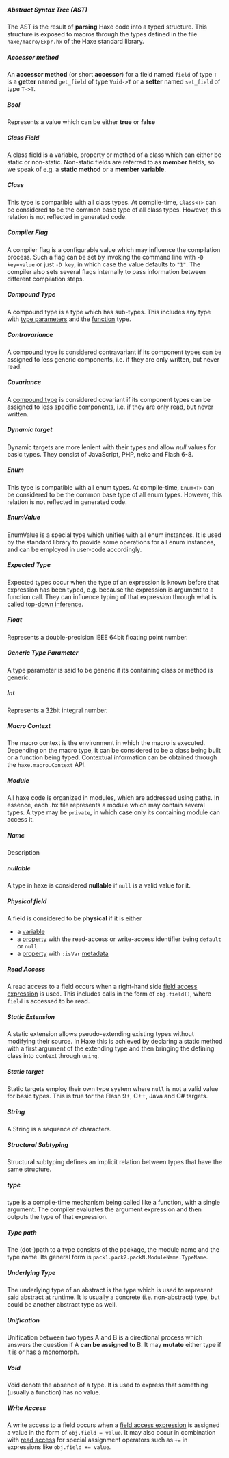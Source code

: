 ##### Abstract Syntax Tree (AST)
The AST is the result of **parsing** Haxe code into a typed structure. This structure is exposed to macros through the types defined in the file `haxe/macro/Expr.hx` of the Haxe standard library.

##### Accessor method
An **accessor method** (or short **accessor**) for a field named `field` of type `T` is a **getter** named `get_field` of type `Void->T` or a **setter** named `set_field` of type `T->T`.

##### Bool
Represents a value which can be either **true** or **false**

##### Class Field
A class field is a variable, property or method of a class which can either be static or non-static. Non-static fields are referred to as **member** fields, so we speak of e.g. a **static method** or a **member variable**.

##### Class<T>
This type is compatible with all class types. At compile-time, `Class<T>` can be considered to be the common base type of all class types. However, this relation is not reflected in generated code.

##### Compiler Flag
A compiler flag is a configurable value which may influence the compilation process. Such a flag can be set by invoking the command line with `-D key=value` or just `-D key`, in which case the value defaults to `"1"`. The compiler also sets several flags internally to pass information between different compilation steps.

##### Compound Type
A compound type is a type which has sub-types. This includes any type with [type parameters](3.2-Type_Parameters.md) and the [function](2.6-Function.md) type.

##### Contravariance
A [compound type](dictionary.md#compound-type) is considered contravariant if its component types can be assigned to less generic components, i.e. if they are only written, but never read.

##### Covariance
A [compound type](dictionary.md#compound-type) is considered covariant if its component types can be assigned to less specific components, i.e. if they are only read, but never written.

##### Dynamic target
Dynamic targets are more lenient with their types and allow *null* values for basic types. They consist of JavaScript, PHP, neko and Flash 6-8.

##### Enum
This type is compatible with all enum types. At compile-time, `Enum<T>` can be considered to be the common base type of all enum types. However, this relation is not reflected in generated code.

##### EnumValue
EnumValue is a special type which unifies with all enum instances. It is used by the standard library to provide some operations for all enum instances, and can be employed in user-code accordingly.

##### Expected Type
Expected types occur when the type of an expression is known before that expression has been typed, e.g. because the expression is argument to a function call. They can influence typing of that expression through what is called [top-down inference](3.6.1-Top-down_Inference.md).

##### Float
Represents a double-precision IEEE 64bit floating point number.

##### Generic Type Parameter
A type parameter is said to be generic if its containing class or method is generic.

##### Int
Represents a 32bit integral number.

##### Macro Context
The macro context is the environment in which the macro is executed. Depending on the macro type, it can be considered to be a class being built or a function being typed. Contextual information can be obtained through the `haxe.macro.Context` API.

##### Module
All haxe code is organized in modules, which are addressed using paths. In essence, each .hx file represents a module which may contain several types. A type may be `private`, in which case only its containing module can access it.

##### Name
Description

##### nullable
A type in haxe is considered **nullable** if `null` is a valid value for it.

##### Physical field
A field is considered to be **physical** if it is either


* a [variable](4.1-Variable.md)
* a [property](4.2-Property.md) with the read-access or write-access identifier being `default` or `null`
* a [property](4.2-Property.md) with `:isVar` [metadata](7.8-Metadata.md)




##### Read Access
A read access to a field occurs when a right-hand side [field access expression](5.7-Field_Access.md) is used. This includes calls in the form of `obj.field()`, where `field` is accessed to be read.

##### Static Extension
A static extension allows pseudo-extending existing types without modifying their source. In Haxe this is achieved by declaring a static method with a first argument of the extending type and then bringing the defining class into context through `using`.

##### Static target
Static targets employ their own type system where `null` is not a valid value for basic types. This is true for the Flash 9+, C++, Java and C# targets.

##### String
A String is a sequence of characters.

##### Structural Subtyping
Structural subtyping defines an implicit relation between types that have the same structure.

##### type
type is a compile-time mechanism being called like a function, with a single argument. The compiler evaluates the argument expression and then outputs the type of that expression.

##### Type path
The (dot-)path to a type consists of the package, the module name and the type name. Its general form is `pack1.pack2.packN.ModuleName.TypeName`.

##### Underlying Type
The underlying type of an abstract is the type which is used to represent said abstract at runtime. It is usually a concrete (i.e. non-abstract) type, but could be another abstract type as well.

##### Unification
Unification between two types A and B is a directional process which answers the question if A **can be assigned to** B. It may **mutate** either type if it is or has a [monomorph](2.9-Monomorph.md).

##### Void
Void denote the absence of a type. It is used to express that something (usually a function) has no value.

##### Write Access
A write access to a field occurs when a [field access expression](5.7-Field_Access.md) is assigned a value in the form of `obj.field = value`. It may also occur in combination with [read access](dictionary.md#read-access) for special assignment operators such as `+=` in expressions like `obj.field += value`.